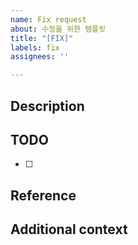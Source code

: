 ```yaml
---
name: Fix request
about: 수정을 위한 템플릿
title: "[FIX]"
labels: fix
assignees: ''

---
```


## Description
<!-- 수정하고자 하는 내용에 대해 설명해주세요 -->

## TODO
<!-- 해야 할 일을 작성해주세요 -->
- [ ]

## Reference
<!-- 참고 자료나 bug issue가 있다면 작성해주세요 -->

## Additional context
<!-- 추가적인 내용이 있다면 작성해주세요 -->